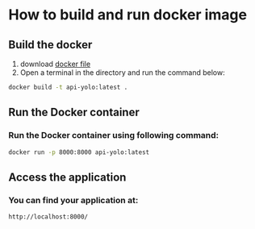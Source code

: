 # How to build and run docker image

## Build the docker
1. download [docker file](https://github.com/Sviatoslav1886/Data_science_2023/blob/main/homework_lesson_34/Docker/Dockerfile)
2. Open a terminal in the directory and run the command below:
```bash
docker build -t api-yolo:latest .
```
## Run the Docker container
### Run the Docker container using following command:
```bash
docker run -p 8000:8000 api-yolo:latest
```
## Access the application
### You can find your application at:
```https
http://localhost:8000/
```
